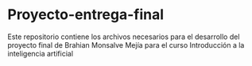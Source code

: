 # Proyecto-entrega-final
Este repositorio contiene los archivos necesarios para el desarrollo del proyecto final de Brahian Monsalve Mejía para el curso Introducción a la inteligencia artificial
